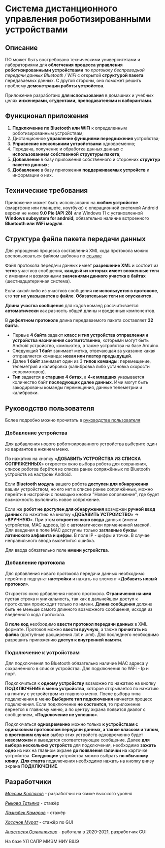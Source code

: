 # Система дистанционного управления роботизированными устройствами
## Описание
ПО может быть востребовано техническими университетами и лабораториями для **облегчения процесса управления роботизированными устройствами** по *протоколу беспроводной передачи данных Bluetooth / WiFi* с открытой **структурой пакета** передаваемых данных. С другой стороны, оно поможет решить проблему **демонстрации работы устройства**.

Приложение разработано **для использования** в домашних и учебных целях **инженерами, студентами, преподавателями и лаборантами**. 

## Функционал приложения
1.	**Подключение по Bluetooth или WiFi** к определенным роботизированным устройствам;
2.	Дистанционное **управление функциями передвижения** устройства;
3.	**Управление несколькими устройствами** одновременно;
4.	Передача, получение и обработка данных данных с **использованием собственной структуры пакета**;
5.	**Добавление** в базу приложения собственного и сторонних **структур пакетов данных**;
6.	**Добавление** в базу приложения **поддерживаемых устройств** и информации о них.

## Технические требования
Приложение может быть использовано на **любом устройстве** (смартфоне или планшете, ноутбуке) с операционной системой Android версии не ниже **9.0 Pie (API 28)** или Windows 11 с установленной **Windows subsystem for android**, обязательно наличие встроенного **Bluetooth или WiFi модуля**.

## Структура файла пакета передачи данных
Для упрощения процесса составления XML кода протокола можно воспользоваться файлом шаблона по [ссылке](https://drive.google.com/file/d/1DgwXtwNb38TRlwDL3d81XfH5eFk_xhqG/view?usp=sharing)

Файл протокола передачи данных имеет **разрешение XML** и состоит из **тегов** участков сообщения, **каждый из которых имеет вложенные теги** с именами и возможными **значениями данного участка в байтах** (шестнадцатеричная система). 

Если какой-либо из участков сообщения **не используется в протоколе**, его **тег не указывается в файле**. **Обязательные теги не опускаются**. 

**Длина участка сообщения** для кодов команд рассчитывается **автоматически** как разность общей длины и введенных компонентов.

В **дефолтном протоколе** длина передаваемого пакета составляет **32 байта**. 
* Первые **4 байта** задают **класс и тип устройства отправления и устройства назначения соответственно**, которыми могут быть Android устройство, компьютер, а также устройства на базе Arduino. 
* Следующий **1 байт** занимает метка, отвечающая за указание какая отправляется команда: **новая или повтор предыдущей**. 
* Далее **1 байт** занимает один из 3 **типов команды**: перемещение, телеметрия и калибровка (калибровка либо установка скорости сервомоторов). 
* **Тип** задается в **старших 4 битах**, а **4-х младших** указывается количество байт **последующих далее данных**. Ими могут быть закодированы команды перемещения, данные телеметрии и калибровки.

## Руководство пользователя

Более подробно можно прочитать в [руководстве пользователя](https://drive.google.com/file/d/1zkhzHQyIvyE6i714tYS-aKuhP0ao2Z2Y/view?usp=sharing)

### Добавление устройства

Для добавления нового роботизированного устройства выберите один из вариантов в нижнем меню. 

По нажатию на кнопку «**ДОБАВИТЬ УСТРОЙСТВА ИЗ СПИСКА СОПРЯЖЕННЫХ**» откроется окно выбора робота для сохранения, список роботов берётся из списка ранее сопряжённых по Bluetooth устройств из настроек Android. 

Если **Bluetooth модуль** вашего робота **доступен для обнаружения** вашим устройством, но его нет в списке ранее сопряжённых, можно перейти в настройки с помощью кнопки "Новое сопряжение", где будет возможность выполнить новое сопряжение.

Если же **робот не доступен для обнаружения** возможен **ручной ввод данных** по нажатию на кнопку «**ДОБАВИТЬ УСТРОЙСТВО**» -> «**ВРУЧНУЮ**». При этом **откроется окно ввода** данных (имени устройства, MAC адреса, Ip) с автоматически примененной маской. Для введения в поле MAC доступны только **заглавные буквы латинского алфавита и цифры**. В поле IP - цифры и точки. В случае неправильного ввода высветится ошибка.

Для ввода обязательно поле **имени устройства**.

### Добавление протокола

Для добавления нового протокола передачи данных необходимо перейти в подпункт **настройки** и нажать на элемент «**Добавить новый протокол**». 

Откроется окно добавления нового протокола. **Ограничения на имя** пустая строка и уникальность, так как в дальнейшем доступ к протоколам происходит только по имени. **Длина сообщения** должна быть не меньше самого длинного возможного сообщения, исходя из введенного кода протокола.

В **поле код** необходимо **ввести протокол передачи данных** в XML формате. Протокол можно **ввести вручную**, а также **прочитать из файла** (доступные расширения .txt и .xml). Для последнего необходимо разрешить приложению **доступ к внутренней памяти**.

### Подключение к устройствам

Для подключения по Bluetooth обязательно наличие MAC адреса у сохранённого в списке устройства. Для подключения по WiFi - Ip и порт.

Подключиться к **одному устройству** возможно по нажатию на кнопку **ПОДКЛЮЧЕНИЕ в меню устройства**, которое открывается по нажатию на плитку с устройством из главного меню. После выбора типа подключения в меню **Выберите тип подключения** начнется процесс подключения. Если подключение **не состоится**, то приложение вернется к главному меню, а по центру экрана появится диалог с сообщением, «**Подключение не успешно**».

Подключаться **одновременно** можно только **к устройствам с одинаковым протоколом передачи данных, а также классом и типом**, **в противном случае** выбор этих устройств одновременно будет **невозможен** и выведется соответствующее сообщение. Далее **для выбора нескольких устройств** для подключения, необходимо **зажать одно** из них на главном экране **до появления галочки** на карточке устройства. **Следующие** устройства можно выбрать **по обычному клику**. **Для старта** подключения необходимо нажать на кнопку внизу экрана **ПОДКЛЮЧЕНИЕ**. 

## Разработчики

*[Максим Колпаков](https://vk.com/mkolpakov2002)* - разработчик на языке высокого уровня

*[Рыкова Татьяна](https://vk.com/id326207212)* - стажёр

*[Лазизбек Камаров](https://vk.com/kamarov11)* - стажёр

*[Хасанов Мурат](https://vk.com/murmuratic)* - стажёр по GUI

*[Анастасия Овчинникова](https://vk.com/n.ovechka)* - работала в 2020-2021, разработчик GUI

На базе УЛ САПР МИЭМ НИУ ВШЭ

